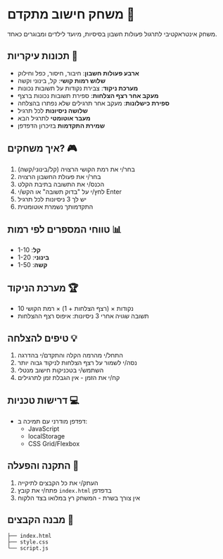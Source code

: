 # משחק חישוב מתקדם 🔢

משחק אינטראקטיבי לתרגול פעולות חשבון בסיסיות, מיועד לילדים ומבוגרים כאחד.

## תכונות עיקריות 🌟

- **ארבע פעולות חשבון**: חיבור, חיסור, כפל וחילוק
- **שלוש רמות קושי**: קל, בינוני וקשה
- **מערכת ניקוד**: צבירת נקודות על תשובות נכונות
- **מעקב אחר רצף הצלחות**: ספירת תשובות נכונות ברצף
- **ספירת כישלונות**: מעקב אחר תרגילים שלא נפתרו בהצלחה
- **שלושה ניסיונות** לכל תרגיל
- **מעבר אוטומטי** לתרגיל הבא
- **שמירת התקדמות** בזיכרון הדפדפן

## איך משחקים? 🎮

1. בחר/י את רמת הקושי הרצויה (קל/בינוני/קשה)
2. בחר/י את פעולת החשבון הרצויה
3. הכנס/י את התשובה בתיבת הקלט
4. לחץ/י על "בדוק תשובה" או הקש/י Enter
5. יש לך 3 ניסיונות לכל תרגיל
6. התקדמותך נשמרת אוטומטית

## טווחי המספרים לפי רמות 📊

- **קל**: 1-10
- **בינוני**: 1-20
- **קשה**: 1-50

## מערכת הניקוד 🏆

- 10 נקודות × (רצף הצלחות + 1) × רמת הקושי
- תשובה שגויה אחרי 3 ניסיונות: איפוס רצף ההצלחות

## טיפים להצלחה 💡

1. התחל/י מהרמה הקלה והתקדם/י בהדרגה
2. נסה/י לשמור על רצף הצלחות לניקוד גבוה יותר
3. השתמש/י בטכניקות חישוב מנטלי
4. קח/י את הזמן - אין הגבלת זמן לתרגילים

## דרישות טכניות 💻

- דפדפן מודרני עם תמיכה ב:
  - JavaScript
  - localStorage
  - CSS Grid/Flexbox

## התקנה והפעלה 🚀

1. העתק/י את כל הקבצים לתיקייה
2. פתח/י את קובץ `index.html` בדפדפן
3. אין צורך בשרת - המשחק רץ במלואו בצד הלקוח

## מבנה הקבצים 📁

```
├── index.html
├── style.css
└── script.js
```
